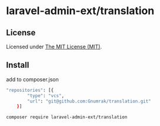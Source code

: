 laravel-admin-ext/translation
=============================

License
------------
Licensed under [The MIT License (MIT)](LICENSE).


## Install

add to composer.json

```bash
"repositories": [{
        "type": "vcs",
        "url": "git@github.com:Gnumrak/translation.git"
    }]
```

```bash
composer require laravel-admin-ext/translation
```
